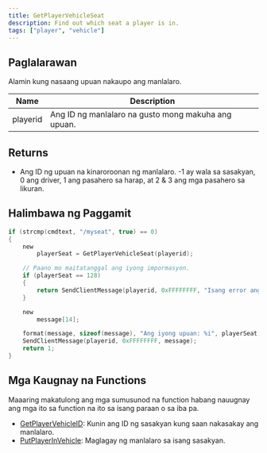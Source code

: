```yaml
---
title: GetPlayerVehicleSeat
description: Find out which seat a player is in.
tags: ["player", "vehicle"]
---
```


## Paglalarawan

Alamin kung nasaang upuan nakaupo ang manlalaro.

| Name     | Description                                         |
| -------- | --------------------------------------------------- |
| playerid | Ang ID ng manlalaro na gusto mong makuha ang upuan. |

## Returns

- Ang ID ng upuan na kinaroroonan ng manlalaro. -1 ay wala sa sasakyan, 0 ang driver, 1 ang pasahero sa harap, at 2 & 3 ang mga pasahero sa likuran.

## Halimbawa ng Paggamit

```c
if (strcmp(cmdtext, "/myseat", true) == 0)
{
    new
        playerSeat = GetPlayerVehicleSeat(playerid);

    // Paano mo maitatanggal ang iyong impormasyon.
    if (playerSeat == 128)
    {
        return SendClientMessage(playerid, 0xFFFFFFFF, "Isang error ang pumigil sa amin na ireturn ang ID ng upuan.");
    }

    new
        message[14];

    format(message, sizeof(message), "Ang iyong upuan: %i", playerSeat);
    SendClientMessage(playerid, 0xFFFFFFFF, message);
    return 1;
}
```

## Mga Kaugnay na Functions

Maaaring makatulong ang mga sumusunod na function habang nauugnay ang mga ito sa function na ito sa isang paraan o sa iba pa.

- [GetPlayerVehicleID](./GetPlayerVehicleID): Kunin ang ID ng sasakyan kung saan nakasakay ang manlalaro.
- [PutPlayerInVehicle](./PutPlayerInVehicle): Maglagay ng manlalaro sa isang sasakyan.
